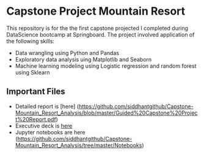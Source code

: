 # Capstone Project Mountain Resort

This repository is for the the first capstone projected I completed during DataScience bootcamp at Springboard. The project involved application of the following skills:

 - Data wrangling using Python and Pandas
 - Exploratory data analysis uing Matplotlib and Seaborn
 - Machine learning modeling using Logistic regression and random forest using Sklearn 

## Important Files

- Detailed report is [here] (https://github.com/siddhantgithub/Capstone-Mountain_Resort_Analysis/blob/master/Guided%20Capstone%20Project%20Report.pdf)
- Executive deck is [here](https://github.com/siddhantgithub/Capstone-Mountain_Resort_Analysis/blob/master/Big%20Mountain%20Resort_executive_deck.pdf)
- Jupyter notebooks are here (https://github.com/siddhantgithub/Capstone-Mountain_Resort_Analysis/tree/master/Notebooks)
